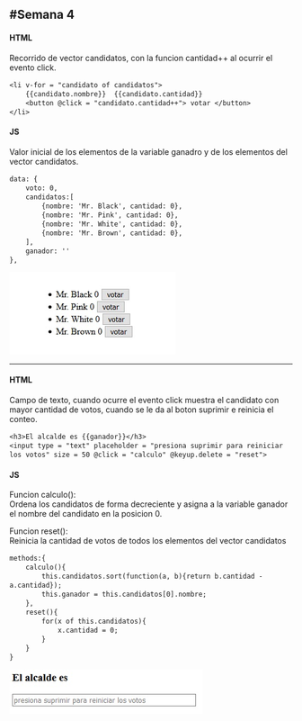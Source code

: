 #Semana 4
---   
    
#### HTML   
Recorrido de vector candidatos, con la funcion cantidad++ al ocurrir el evento click.
   
	<li v-for = "candidato of candidatos">
        {{candidato.nombre}}  {{candidato.cantidad}} 
        <button @click = "candidato.cantidad++"> votar </button>
	</li>

#### JS
Valor inicial de los elementos de la variable ganadro y de los elementos del vector candidatos.
   
	data: {
        voto: 0,
        candidatos:[
            {nombre: 'Mr. Black', cantidad: 0},
            {nombre: 'Mr. Pink', cantidad: 0},
            {nombre: 'Mr. White', cantidad: 0},
            {nombre: 'Mr. Brown', cantidad: 0},
        ],
        ganador: ''
    },

![](img1.jpg) 

***

#### HTML
    
Campo de texto, cuando ocurre el evento click muestra el candidato con mayor cantidad de votos, cuando se le da al boton suprimir e reinicia el conteo.
    
	<h3>El alcalde es {{ganador}}</h3>
    <input type = "text" placeholder = "presiona suprimir para reiniciar los votos" size = 50 @click = "calculo" @keyup.delete = "reset">

#### JS
Funcion calculo():   
Ordena los candidatos de forma decreciente y asigna a la variable ganador el nombre del candidato en la posicion 0.

Funcion reset():   
Reinicia la cantidad de votos de todos los elementos del vector candidatos
   
	methods:{
        calculo(){
            this.candidatos.sort(function(a, b){return b.cantidad - a.cantidad});
            this.ganador = this.candidatos[0].nombre;
        },
        reset(){
            for(x of this.candidatos){
                x.cantidad = 0;
            }
        }
    }

![](img2.jpg) 




